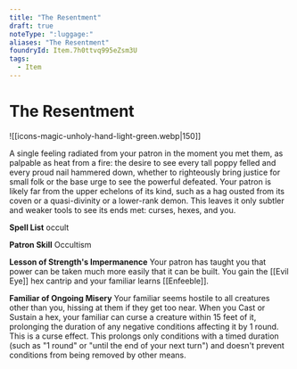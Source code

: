 ```yaml
---
title: "The Resentment"
draft: true
noteType: ":luggage:"
aliases: "The Resentment"
foundryId: Item.7h0ttvq995eZsm3U
tags:
  - Item
---
```


# The Resentment
![[icons-magic-unholy-hand-light-green.webp|150]]

A single feeling radiated from your patron in the moment you met them, as palpable as heat from a fire: the desire to see every tall poppy felled and every proud nail hammered down, whether to righteously bring justice for small folk or the base urge to see the powerful defeated. Your patron is likely far from the upper echelons of its kind, such as a hag ousted from its coven or a quasi-divinity or a lower-rank demon. This leaves it only subtler and weaker tools to see its ends met: curses, hexes, and you.

**Spell List** occult

**Patron Skill** Occultism

**Lesson of Strength's Impermanence** Your patron has taught you that power can be taken much more easily that it can be built. You gain the [[Evil Eye]] hex cantrip and your familiar learns [[Enfeeble]].

**Familiar of Ongoing Misery** Your familiar seems hostile to all creatures other than you, hissing at them if they get too near. When you Cast or Sustain a hex, your familiar can curse a creature within 15 feet of it, prolonging the duration of any negative conditions affecting it by 1 round. This is a curse effect. This prolongs only conditions with a timed duration (such as "1 round" or "until the end of your next turn") and doesn't prevent conditions from being removed by other means.
